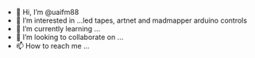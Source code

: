 - 👋 Hi, I’m @uaifm88
- 👀 I’m interested in ...led tapes, artnet and madmapper arduino controls
- 🌱 I’m currently learning ...
- 💞️ I’m looking to collaborate on ...
- 📫 How to reach me ...

<!---
uaifm88/uaifm88 is a ✨ special ✨ repository because its `README.md` (this file) appears on your GitHub profile.
You can click the Preview link to take a look at your changes.
--->
